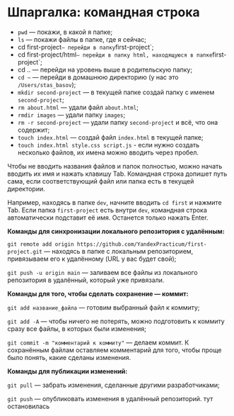 # Шпаргалка: командная строка
 - `pwd` — покажи, в какой я папке; 
 - `ls` — покажи файлы в папке, где я сейчас; 
 - cd first-project` — перейди в папку `first-project`; 
 - cd first-project/html` — перейди в папку html, находящуюся в папке `first-project`;
 - cd .. — перейди на уровень выше в родительскую папку; 
 - `cd ~` — перейди в домашнюю директорию (у нас это `/Users/stas_basov`); 
 - `mkdir second-project` — в текущей папке создай папку с именем `second-project`; 
 - `rm about.html` — удали файл `about.html`; 
 - `rmdir images` — удали папку `images`; 
 - `rm -r second-project` — удали папку `second-project` и всё, что она содержит; 
 - `touch index.html` — создай файл `index.html` в текущей папке; 
 - `touch index.html style.css script.js` - если нужно создать несколько файлов, их имена можно вводить через пробел.

Чтобы не вводить названия файлов и папок полностью, можно начать вводить их имя и нажать клавишу Tab. Командная строка допишет путь сама, если соответствующий файл или папка есть в текущей директории.

Например, находясь в папке `dev`, начните вводить `cd first` и нажмите Tab. Если папка `first-project` есть внутри `dev`, командная строка автоматически подставит её имя. Останется только нажать Enter.


**Команды для синхронизации локального репозитория с удалённым:**

`git remote add origin https://github.com/YandexPracticum/first-project.git` — находясь в папке с локальным репозиторием, привязываем его к удалённому (URL у вас будет свой);

`git push -u origin main` — заливаем все файлы из локального репозитория в удалённый, который уже привязали.

**Команды для того, чтобы сделать сохранение — коммит:**

`git add название_файла` — готовим выбранный файл к коммиту;

`git add -A` — чтобы ничего не потерять, можно подготовить к коммиту сразу все файлы, в которых были изменения;

`git commit -m "комментарий к коммиту"` — делаем коммит. К сохранённым файлам оставляем комментарий для того, чтобы проще было понять, какие сделаны изменения.

**Команды для публикации изменений:**

`git pull` — забрать изменения, сделанные другими разработчиками;

`git push` — опубликовать изменения в удалённый репозиторий.
тут остановилась
